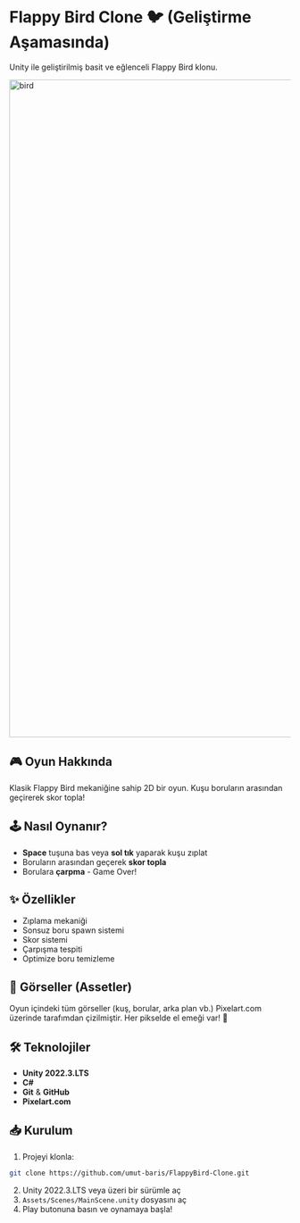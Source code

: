 # Flappy Bird Clone 🐦 (Geliştirme Aşamasında) 

Unity ile geliştirilmiş basit ve eğlenceli Flappy Bird klonu.

<img width="2096" height="1179" alt="bird" src="https://github.com/user-attachments/assets/700ab628-1657-4198-b3a3-94e916ad062a" />


## 🎮 Oyun Hakkında

Klasik Flappy Bird mekaniğine sahip 2D bir oyun. Kuşu boruların arasından geçirerek skor topla!

## 🕹️ Nasıl Oynanır?
- **Space** tuşuna bas veya **sol tık** yaparak kuşu zıplat
- Boruların arasından geçerek **skor topla**
- Borulara **çarpma** - Game Over!

## ✨ Özellikler
- Zıplama mekaniği
- Sonsuz boru spawn sistemi  
- Skor sistemi
- Çarpışma tespiti
- Optimize boru temizleme

## 🎨 Görseller (Assetler)
Oyun içindeki tüm görseller (kuş, borular, arka plan vb.) Pixelart.com üzerinde tarafımdan çizilmiştir. 
Her pikselde el emeği var! 💪

## 🛠️ Teknolojiler
- **Unity 2022.3.LTS**
- **C#**
- **Git** & **GitHub**
- **Pixelart.com**

## 📥 Kurulum

1. Projeyi klonla:
```bash
git clone https://github.com/umut-baris/FlappyBird-Clone.git
```
2. Unity 2022.3.LTS veya üzeri bir sürümle aç
3. `Assets/Scenes/MainScene.unity` dosyasını aç
4. Play butonuna basın ve oynamaya başla!
